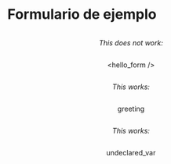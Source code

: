 # Formulario de ejemplo

<div style="display: flex; flex-direction: column; width: 100%; justify-content: center; align-items: center;">

_This does not work:_

<hello_form />

_This works:_

<variable>greeting</variable>

_This works:_

<variable>undeclared_var</variable>

</div>
